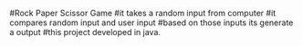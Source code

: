 #Rock Paper Scissor Game
#it takes a random input from computer 
#it compares random input and user input 
#based on those inputs its generate a output
#this project developed in java.
